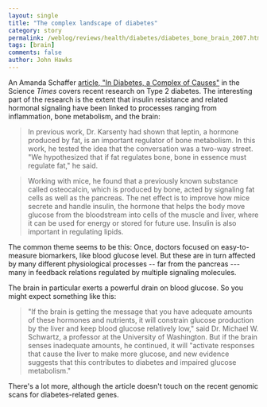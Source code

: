 ```yaml
---
layout: single 
title: "The complex landscape of diabetes" 
category: story
permalink: /weblog/reviews/health/diabetes/diabetes_bone_brain_2007.html
tags: [brain] 
comments: false 
author: John Hawks 
---
```



<p>
An Amanda Schaffer <a href="http://www.nytimes.com/2007/10/16/health/16diab.html">article, "In Diabetes, a Complex of Causes"</a> in the Science <i>Times</i> covers recent research on Type 2 diabetes. The interesting part of the research is the extent that insulin resistance and related hormonal signaling have been linked to processes ranging from inflammation, bone metabolism, and the brain: 
</p>

<blockquote>In previous work, Dr. Karsenty had shown that leptin, a hormone produced by fat, is an important regulator of bone metabolism. In this work, he tested the idea that the conversation was a two-way street. "We hypothesized that if fat regulates bone, bone in essence must regulate fat," he said.</blockquote>

<blockquote>Working with mice, he found that a previously known substance called osteocalcin, which is produced by bone, acted by signaling fat cells as well as the pancreas. The net effect is to improve how mice secrete and handle insulin, the hormone that helps the body move glucose from the bloodstream into cells of the muscle and liver, where it can be used for energy or stored for future use. Insulin is also important in regulating lipids.</blockquote>

<p>
The common theme seems to be this: Once, doctors focused on easy-to-measure biomarkers, like blood glucose level. But these are in turn affected by many different physiological processes -- far from the pancreas --- many in feedback relations regulated by multiple signaling molecules. 
</p>

<p>
The brain in particular exerts a powerful drain on blood glucose. So you might expect something like this: 
</p>

<blockquote>"If the brain is getting the message that you have adequate amounts of these hormones and nutrients, it will constrain glucose production by the liver and keep blood glucose relatively low," said Dr. Michael W. Schwartz, a professor at the University of Washington. But if the brain senses inadequate amounts, he continued, it will "activate responses that cause the liver to make more glucose, and new evidence suggests that this contributes to diabetes and impaired glucose metabolism."</blockquote>

<p>
There's a lot more, although the article doesn't touch on the recent genomic scans for diabetes-related genes. 
</p>


